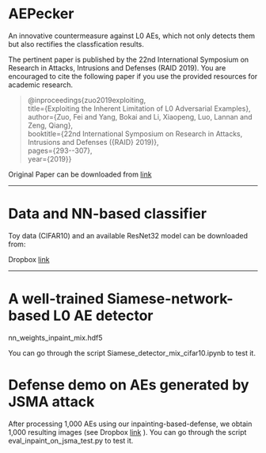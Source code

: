# AEPecker

An innovative countermeasure against L0 AEs, which not only detects them but also rectifies the classfication results.

The pertinent paper is published by the 22nd International Symposium on Research in Attacks, Intrusions and Defenses (RAID 2019). You are encouraged to cite the following paper if you use the provided resources for academic research. 

> @inproceedings{zuo2019exploiting, <br>
  title={Exploiting the Inherent Limitation of L0 Adversarial Examples}, <br>
  author={Zuo, Fei and Yang, Bokai and Li, Xiaopeng, Luo, Lannan and Zeng, Qiang}, <br>
  booktitle={22nd International Symposium on Research in Attacks, Intrusions and Defenses ($\{$RAID$\}$ 2019)}, <br>
  pages={293--307}, <br>
  year={2019}}

Original Paper can be downloaded from [link](https://www.usenix.org/system/files/raid2019-zuo.pdf)

--------------------------------------

# Data and NN-based classifier

Toy data (CIFAR10) and an available ResNet32 model can be downloaded from:

Dropbox [link](https://www.dropbox.com/sh/w6r2cetl4pxreoz/AADXG8NZ492raZFb5Kx_QOIqa?dl=0)

--------------------------------------

# A well-trained Siamese-network-based L0 AE detector

nn_weights_inpaint_mix.hdf5

You can go through the script Siamese_detector_mix_cifar10.ipynb to test it.

# Defense demo on AEs generated by JSMA attack

After processing 1,000 AEs using our inpainting-based-defense, we obtain 1,000 resulting images (see Dropbox [link](https://www.dropbox.com/sh/w6r2cetl4pxreoz/AADXG8NZ492raZFb5Kx_QOIqa?dl=0)
). You can go through the script eval_inpaint_on_jsma_test.py to test it.





